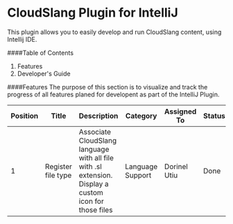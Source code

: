 # CloudSlang Plugin for IntelliJ  
  
>
This plugin allows you to easily develop and run CloudSlang content, using Intellij IDE.  
  
  
####Table of Contents
1. Features
2. Developer's Guide
  
####Features
The purpose of this section is to visualize and track the progress of all features planed for developent as part of the IntelliJ Plugin.

| Position | Title | Description | Category | Assigned To | Status |
|--------- | ----- | ----------- | -------- | ----------- | ------ |
| 1 | Register file type | Associate CloudSlang language with all file with .sl extension. Display a custom icon for those files | Language Support | Dorinel Utiu | Done |

